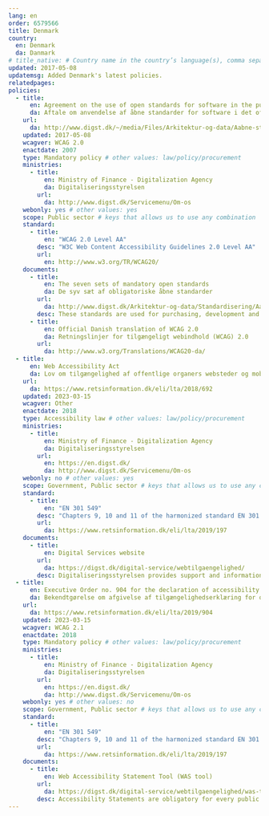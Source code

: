 ```yaml
---
lang: en
order: 6579566
title: Denmark
country:
  en: Denmark
  da: Danmark
# title_native: # Country name in the country’s language(s), comma separated. For Switzerland: Schweiz, Suisse, Svizzera, Svizra
updated: 2017-05-08
updatemsg: Added Denmark's latest policies.
relatedpages:
policies:
  - title:
      en: Agreement on the use of open standards for software in the public sector
      da: Aftale om anvendelse af åbne standarder for software i det offentlige, oktober 2007
    url:
      da: http://www.digst.dk/~/media/Files/Arkitektur-og-data/Aabne-standarder-vejledning/Aftale-om-anvendelse-af-abne-standarder-for-software-i-det-offentlige.pdf
    updated: 2017-05-08
    wcagver: WCAG 2.0
    enactdate: 2007
    type: Mandatory policy # other values: law/policy/procurement
    ministries:
      - title:
          en: Ministry of Finance - Digitalization Agency
          da: Digitaliseringsstyrelsen
        url:
          da: http://www.digst.dk/Servicemenu/Om-os
    webonly: yes # other values: yes
    scope: Public sector # keys that allows us to use any combination
    standard:
      - title:
          en: "WCAG 2.0 Level AA"
        desc: "W3C Web Content Accessibility Guidelines 2.0 Level AA"
        url:
          en: http://www.w3.org/TR/WCAG20/
    documents:
      - title:
          en: The seven sets of mandatory open standards
          da: De syv sæt af obligatoriske åbne standarder
        url:
          da: http://www.digst.dk/Arkitektur-og-data/Standardisering/Aabne-standarder--vejledning/De-syv-saet-af-obligatoriske-aabne-standarder
        desc: These standards are used for purchasing, development and operation of the websites of public authorities.
      - title:
          en: Official Danish translation of WCAG 2.0
          da: Retningslinjer for tilgængeligt webindhold (WCAG) 2.0
        url:
          da: http://www.w3.org/Translations/WCAG20-da/
  - title:
      en: Web Accessibility Act
      da: Lov om tilgængelighed af offentlige organers websteder og mobilapplikationer
    url:
      da: https://www.retsinformation.dk/eli/lta/2018/692
    updated: 2023-03-15
    wcagver: Other
    enactdate: 2018
    type: Accessibility law # other values: law/policy/procurement
    ministries:
      - title:
          en: Ministry of Finance - Digitalization Agency
          da: Digitaliseringsstyrelsen
        url:
          en: https://en.digst.dk/
          da: http://www.digst.dk/Servicemenu/Om-os
    webonly: no # other values: yes
    scope: Government, Public sector # keys that allows us to use any combination
    standard:
      - title:
          en: "EN 301 549"
        desc: "Chapters 9, 10 and 11 of the harmonized standard EN 301 549 define the law's requirements for web accessibility. The standard for the law on web accessibility is laid down in an executive order on standard."
        url:
          da: https://www.retsinformation.dk/eli/lta/2019/197
    documents:
      - title:
          en: Digital Services website
        url:
          da: https://digst.dk/digital-service/webtilgaengelighed/
        desc: Digitaliseringsstyrelsen provides support and information about web accessibility and the web accessibility act
  - title:
      en: Executive Order no. 904 for the declaration of accessibility
      da: Bekendtgørelse om afgivelse af tilgængelighedserklæring for offentlige organers websteder og mobilapplikationer
    url:
      da: https://www.retsinformation.dk/eli/lta/2019/904
    updated: 2023-03-15
    wcagver: WCAG 2.1
    enactdate: 2018
    type: Mandatory policy # other values: law/policy/procurement
    ministries:
      - title:
          en: Ministry of Finance - Digitalization Agency
          da: Digitaliseringsstyrelsen
        url:
          en: https://en.digst.dk/
          da: http://www.digst.dk/Servicemenu/Om-os
    webonly: yes # other values: no
    scope: Government, Public sector # keys that allows us to use any combination
    standard:
      - title:
          en: "EN 301 549"
        desc: "Chapters 9, 10 and 11 of the harmonized standard EN 301 549 define the law's requirements for web accessibility. The standard for the law on web accessibility is laid down in an executive order on standard."
        url:
          da: https://www.retsinformation.dk/eli/lta/2019/197
    documents:
      - title:
          en: Web Accessibility Statement Tool (WAS tool)
        url:
          da: https://digst.dk/digital-service/webtilgaengelighed/was-tool/
        desc: Accessibility Statements are obligatory for every public sector body website and mobile application. The declarations must be created in the Danish Digitization Agency's WAS-Tool. The Danish Digitization Organization offers clear information including FAQ, tools and information about laws and regulations.
---
```

